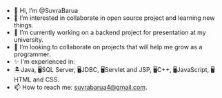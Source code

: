 - 👋 Hi, I’m @SuvraBarua
- 👀 I’m interested in collaborate in open source project and learning new things.
- 🌱 I’m currently working on a backend project for presentation at my university.
- 💞️ I’m looking to collaborate on projects that will help me grow as a programmer.
- ✨ I'm experienced in:
- 🏝Java, 🖥SQL Server, 🖥JDBC, 🖥Servlet and JSP, 🖥C++, 🖥JavaScript, 🖥HTML and CSS.
- 📫 How to reach me: suvrabarua4@gmail.com.

<!---
ClassLessSB/ClassLessSB is a ✨ special ✨ repository because its `README.md` (this file) appears on your GitHub profile.
You can click the Preview link to take a look at your changes.
--->
